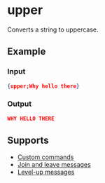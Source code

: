 # upper <string>

Converts a string to uppercase.

## Example

### Input

```json
{upper;Why hello there}
```

### Output

```json
WHY HELLO THERE
```

## Supports

* [Custom commands](/Modules/custom_commands/)
* [Join and leave messages](/Modules/join_leave_messages/)
* [Level-up messages](/Modules/levels/)
